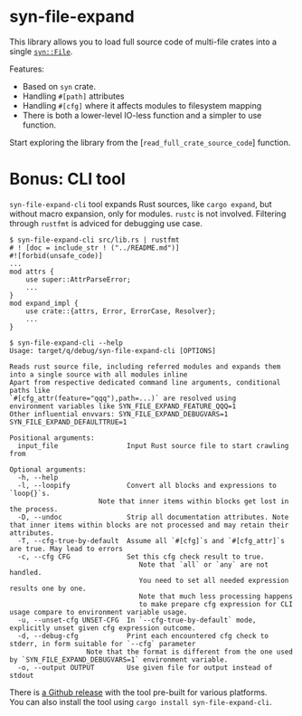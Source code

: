 # syn-file-expand

This library allows you to load full source code of multi-file crates into a single [`syn::File`](https://docs.rs/syn/latest/syn/struct.File.html).

Features:

* Based on `syn` crate.
* Handling `#[path]` attributes
* Handling `#[cfg]` where it affects modules to filesystem mapping
* There is both a lower-level IO-less function and a simpler to use function.

Start exploring the library from the [`read_full_crate_source_code`] function.

# Bonus: CLI tool 

`syn-file-expand-cli` tool expands Rust sources, like `cargo expand`, but without macro expansion, only for modules.
`rustc` is not involved. Filtering through `rustfmt` is adviced for debugging use case. 

```text
$ syn-file-expand-cli src/lib.rs | rustfmt
# ! [doc = include_str ! ("../README.md")]
#![forbid(unsafe_code)]
...
mod attrs {
    use super::AttrParseError;
    ...
}
mod expand_impl {
    use crate::{attrs, Error, ErrorCase, Resolver};
    ...
}

$ syn-file-expand-cli --help
Usage: target/q/debug/syn-file-expand-cli [OPTIONS]

Reads rust source file, including referred modules and expands them into a single source with all modules inline
Apart from respective dedicated command line arguments, conditional paths like
`#[cfg_attr(feature="qqq"),path=...)` are resolved using
environment variables like SYN_FILE_EXPAND_FEATURE_QQQ=1
Other influential envvars: SYN_FILE_EXPAND_DEBUGVARS=1 SYN_FILE_EXPAND_DEFAULTTRUE=1

Positional arguments:
  input_file                 Input Rust source file to start crawling from

Optional arguments:
  -h, --help
  -l, --loopify              Convert all blocks and expressions to `loop{}`s.
                      Note that inner items within blocks get lost in the process.
  -D, --undoc                Strip all documentation attributes. Note that inner items within blocks are not processed and may retain their attributes.
  -T, --cfg-true-by-default  Assume all `#[cfg]`s and `#[cfg_attr]`s are true. May lead to errors
  -c, --cfg CFG              Set this cfg check result to true.
                                Note that `all` or `any` are not handled.
                                You need to set all needed expression results one by one.
                                Note that much less processing happens
                                to make prepare cfg expression for CLI usage compare to environment variable usage.
  -u, --unset-cfg UNSET-CFG  In `--cfg-true-by-default` mode, explicitly unset given cfg expression outcome.
  -d, --debug-cfg            Print each encountered cfg check to stderr, in form suitable for `--cfg` parameter
                   Note that the format is different from the one used by `SYN_FILE_EXPAND_DEBUGVARS=1` environment variable.
  -o, --output OUTPUT        Use given file for output instead of stdout
```

There is [a Github release](https://github.com/vi/syn-file-expand/releases/) with the tool pre-built for various platforms.  
You can also install the tool using `cargo install syn-file-expand-cli`.

